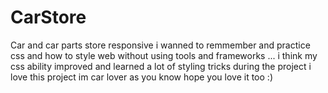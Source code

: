# CarStore
Car and car parts store responsive 
i wanned to remmember and practice css and how to style web without using tools and frameworks ...
i think my css ability improved and learned a lot of styling tricks during the project
i love this project im car lover as you know 
 hope you love it too :)
